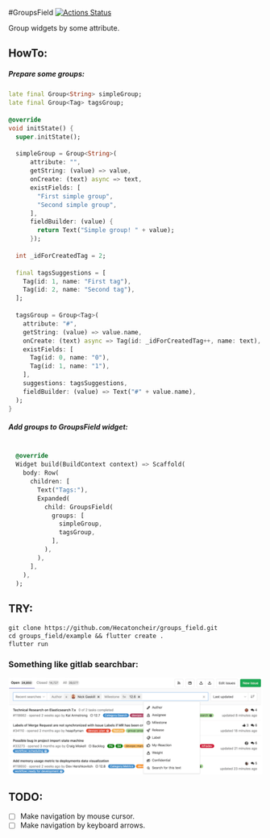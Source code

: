 #GroupsField [![Actions Status](https://github.com/Hecatoncheir/groups_field/workflows/check/badge.svg)](https://github.com/Hecatoncheir/groups_field/actions)

Group widgets by some attribute.


## HowTo:

##### Prepare some groups:
```dart
late final Group<String> simpleGroup;
late final Group<Tag> tagsGroup;

@override
void initState() {
  super.initState();

  simpleGroup = Group<String>(
      attribute: "",
      getString: (value) => value,
      onCreate: (text) async => text,
      existFields: [
        "First simple group",
        "Second simple group",
      ],
      fieldBuilder: (value) {
        return Text("Simple group! " + value);
      });

  int _idForCreatedTag = 2;

  final tagsSuggestions = [
    Tag(id: 1, name: "First tag"),
    Tag(id: 2, name: "Second tag"),
  ];

  tagsGroup = Group<Tag>(
    attribute: "#",
    getString: (value) => value.name,
    onCreate: (text) async => Tag(id: _idForCreatedTag++, name: text),
    existFields: [
      Tag(id: 0, name: "0"),
      Tag(id: 1, name: "1"),
    ],
    suggestions: tagsSuggestions,
    fieldBuilder: (value) => Text("#" + value.name),
  );
}


```

##### Add groups to GroupsField widget:
```dart

  @override
  Widget build(BuildContext context) => Scaffold(
    body: Row(
      children: [
        Text("Tags:"),
        Expanded(
          child: GroupsField(
            groups: [
              simpleGroup,
              tagsGroup,
            ],
          ),
        ),
      ],
    ),
  );

```

## TRY:

```
git clone https://github.com/Hecatoncheir/groups_field.git
cd groups_field/example && flutter create .
flutter run
```

### Something like gitlab searchbar:
![Gitlab searchbar preview](/preview/gitlab_search.png)

## TODO:
- [ ] Make navigation by mouse cursor.
- [ ] Make navigation by keyboard arrows.
